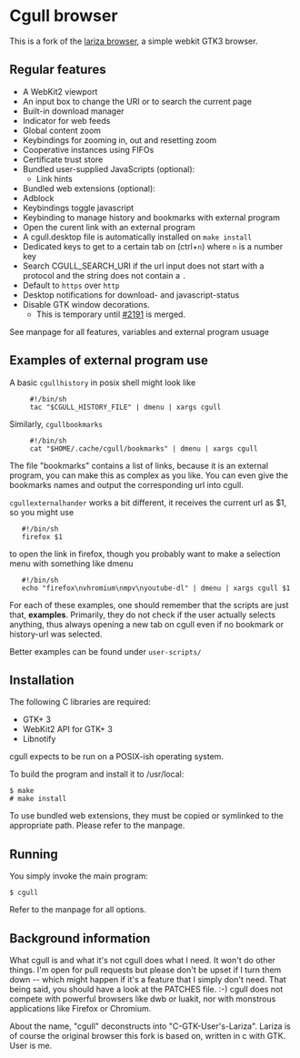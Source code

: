 # Cgull browser
This is a fork of the [lariza browser](https://uninformativ.de/git/lariza),
a simple webkit GTK3 browser.

## Regular features
- A WebKit2 viewport
- An input box to change the URI or to search the current page
- Built-in download manager
- Indicator for web feeds
- Global content zoom
- Keybindings for zooming in, out and resetting zoom
- Cooperative instances using FIFOs
- Certificate trust store
- Bundled user-supplied JavaScripts (optional):
    - Link hints
- Bundled web extensions (optional):
- Adblock
- Keybindings toggle javascript
- Keybinding to manage history and bookmarks with external program
- Open the curent link with an external program
- A cgull.desktop file is automatically installed on `make install`
- Dedicated keys to get to a certain tab on (ctrl+`n`) where `n` is a number key
- Search CGULL_SEARCH_URI if the url input does not start with a protocol and the string does not contain a `.`
- Default to `https` over `http`
- Desktop notifications for download- and javascript-status
- Disable GTK window decorations.
    - This is temporary until [#2191](https://gitlab.gnome.org/GNOME/gtk/-/merge_requests/2191) is merged.

See manpage for all features, variables and external program usuage

## Examples of external program use
A basic `cgullhistory` in posix shell might look like
```
     #!/bin/sh
     tac "$CGULL_HISTORY_FILE" | dmenu | xargs cgull
```
Similarly, `cgullbookmarks`
```
     #!/bin/sh
     cat "$HOME/.cache/cgull/bookmarks" | dmenu | xargs cgull
```
The file "bookmarks" contains a list of links,
because it is an external program, you can make this as complex as you like.
You can even give the bookmarks names and output the corresponding url into cgull.

`cgullexternalhander` works a bit different,
it receives the current url as $1, so you might use
```
   #!/bin/sh
   firefox $1
```
to open the link in firefox, though you probably want to make a selection menu with something like dmenu
```
   #!/bin/sh
   echo "firefox\nvhromium\nmpv\nyoutube-dl" | dmenu | xargs cgull $1
```

For each of these examples, one should remember that the scripts are just that, **examples**.
Primarily, they do not check if the user actually selects anything,
thus always opening a new tab on cgull even if no bookmark or history-url was selected.

Better examples can be found under `user-scripts/`

## Installation
The following C libraries are required:

- GTK+ 3
- WebKit2 API for GTK+ 3
- Libnotify

cgull expects to be run on a POSIX-ish operating system.

To build the program and install it to /usr/local:

    $ make
    # make install

To use bundled web extensions, they must be copied or symlinked to the
appropriate path. Please refer to the manpage.


## Running
You simply invoke the main program:

    $ cgull

Refer to the manpage for all options.

## Background information
What cgull is and what it's not
cgull does what I need. It won't do other things. I'm open for pull
requests but please don't be upset if I turn them down -- which might
happen if it's a feature that I simply don't need. That being said,
you should have a look at the PATCHES file. :-)
cgull does not compete with powerful browsers like dwb or luakit, nor
with monstrous applications like Firefox or Chromium. 

About the name,
"cgull" deconstructs into "C-GTK-User's-Lariza".
Lariza is of course the original browser this fork is based on,
written in c with GTK.
User is me.
